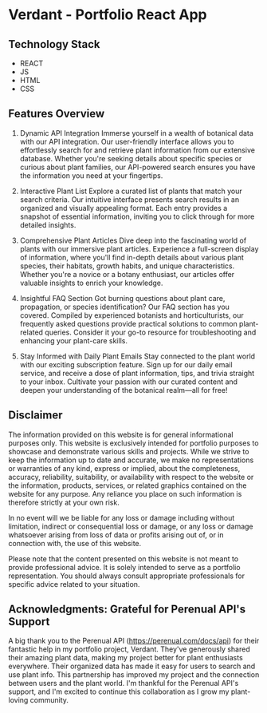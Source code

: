 # Verdant - Portfolio React App

## Technology Stack

- REACT
- JS
- HTML
- CSS

## Features Overview

1. Dynamic API Integration
   Immerse yourself in a wealth of botanical data with our API integration. Our user-friendly interface allows you to effortlessly search for and retrieve plant information from our extensive database. Whether you're seeking details about specific species or curious about plant families, our API-powered search ensures you have the information you need at your fingertips.

2. Interactive Plant List
   Explore a curated list of plants that match your search criteria. Our intuitive interface presents search results in an organized and visually appealing format. Each entry provides a snapshot of essential information, inviting you to click through for more detailed insights.

3. Comprehensive Plant Articles
   Dive deep into the fascinating world of plants with our immersive plant articles. Experience a full-screen display of information, where you'll find in-depth details about various plant species, their habitats, growth habits, and unique characteristics. Whether you're a novice or a botany enthusiast, our articles offer valuable insights to enrich your knowledge.

4. Insightful FAQ Section
   Got burning questions about plant care, propagation, or species identification? Our FAQ section has you covered. Compiled by experienced botanists and horticulturists, our frequently asked questions provide practical solutions to common plant-related queries. Consider it your go-to resource for troubleshooting and enhancing your plant-care skills.

5. Stay Informed with Daily Plant Emails
   Stay connected to the plant world with our exciting subscription feature. Sign up for our daily email service, and receive a dose of plant information, tips, and trivia straight to your inbox. Cultivate your passion with our curated content and deepen your understanding of the botanical realm—all for free!

## Disclaimer

The information provided on this website is for general informational purposes only. This website is exclusively intended for portfolio purposes to showcase and demonstrate various skills and projects. While we strive to keep the information up to date and accurate, we make no representations or warranties of any kind, express or implied, about the completeness, accuracy, reliability, suitability, or availability with respect to the website or the information, products, services, or related graphics contained on the website for any purpose. Any reliance you place on such information is therefore strictly at your own risk.

In no event will we be liable for any loss or damage including without limitation, indirect or consequential loss or damage, or any loss or damage whatsoever arising from loss of data or profits arising out of, or in connection with, the use of this website.

Please note that the content presented on this website is not meant to provide professional advice. It is solely intended to serve as a portfolio representation. You should always consult appropriate professionals for specific advice related to your situation.

## **Acknowledgments: Grateful for Perenual API's Support**

A big thank you to the Perenual API (https://perenual.com/docs/api) for their fantastic help in my portfolio project, Verdant. They've generously shared their amazing plant data, making my project better for plant enthusiasts everywhere. Their organized data has made it easy for users to search and use plant info. This partnership has improved my project and the connection between users and the plant world. I'm thankful for the Perenual API's support, and I'm excited to continue this collaboration as I grow my plant-loving community.
